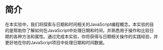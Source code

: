# 简介

在本实验中，我们将探索与日期和时间相关的JavaScript编程概念。本实验的目的是帮助你了解如何在JavaScript中处理日期和时间，并熟悉用于操作和比较日期的各种方法和属性。通过完成本实验，你将获得与日期相关操作的实践经验，并更好地在你的JavaScript项目中处理日期和时间数据。
